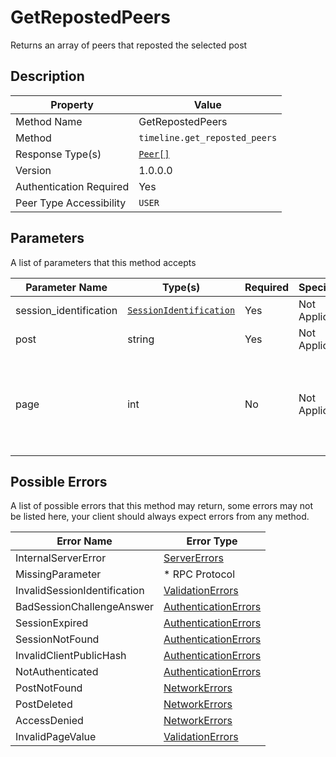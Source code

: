 # GetRepostedPeers

Returns an array of peers that reposted the selected post

## Description

| Property                | Value                             |
|-------------------------|-----------------------------------|
| Method Name             | GetRepostedPeers                  |
| Method                  | `timeline.get_reposted_peers`     |
| Response Type(s)        | [`Peer[]`](../../Objects/Peer.md) |
| Version                 | 1.0.0.0                           |
| Authentication Required | Yes                               |
| Peer Type Accessibility | `USER`                            |

## Parameters

A list of parameters that this method accepts

| Parameter Name         | Type(s)                                                           | Required | Specification  | Deprecated | Versions | Description                                                                                                                                                                                                                                                      |
|------------------------|-------------------------------------------------------------------|----------|----------------|------------|----------|------------------------------------------------------------------------------------------------------------------------------------------------------------------------------------------------------------------------------------------------------------------|
| session_identification | [`SessionIdentification`](../../Objects/SessionIdentification.md) | Yes      | Not Applicable | No         | 1.0      | The Session Identification object                                                                                                                                                                                                                                |
| post                   | string                                                            | Yes      | Not Applicable | No         | 1.0      | The Post ID to retrieve reposts from                                                                                                                                                                                                                             |
| page                   | int                                                               | No       | Not Applicable | No         | 1.0      | The requested page number, by default the value is 1. the amount of entries returned per page depends on the server, see the value `retrieve_resposts_max_limit` from [ServerInformation](../../Objects/ServerInformation.md). This value cannot be less than 1. |

## Possible Errors

A list of possible errors that this method may return, some errors
may not be listed here, your client should always expect errors from
any method.

| Error Name                   | Error Type                                                   |
|------------------------------|--------------------------------------------------------------|
| InternalServerError          | [ServerErrors](../../Errors/ServerErrors.md)                 |
| MissingParameter             | * RPC Protocol                                               |
| InvalidSessionIdentification | [ValidationErrors](../../Errors/ValidationErrors.md)         |
| BadSessionChallengeAnswer    | [AuthenticationErrors](../../Errors/AuthenticationErrors.md) |
| SessionExpired               | [AuthenticationErrors](../../Errors/AuthenticationErrors.md) |
| SessionNotFound              | [AuthenticationErrors](../../Errors/AuthenticationErrors.md) |
| InvalidClientPublicHash      | [AuthenticationErrors](../../Errors/AuthenticationErrors.md) |
| NotAuthenticated             | [AuthenticationErrors](../../Errors/AuthenticationErrors.md) |
| PostNotFound                 | [NetworkErrors](../../Errors/NetworkErrors.md)               |
| PostDeleted                  | [NetworkErrors](../../Errors/NetworkErrors.md)               |
| AccessDenied                 | [NetworkErrors](../../Errors/NetworkErrors.md)               |
| InvalidPageValue             | [ValidationErrors](../../Errors/ValidationErrors.md)         |